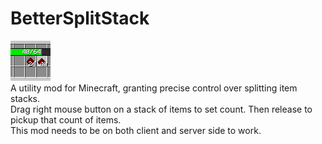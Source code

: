 # BetterSplitStack
![icon](icon.png)  
A utility mod for Minecraft, granting precise control over splitting item stacks.  
Drag right mouse button on a stack of items to set count. Then release to pickup that count of items.  
This mod needs to be on both client and server side to work.  